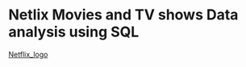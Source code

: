 # Netlix Movies and TV shows Data analysis using SQL
[Netflix_logo](https://github.com/jahanvioberoi/Netlix_sql_project/blob/main/Netflix%20logo.png)
